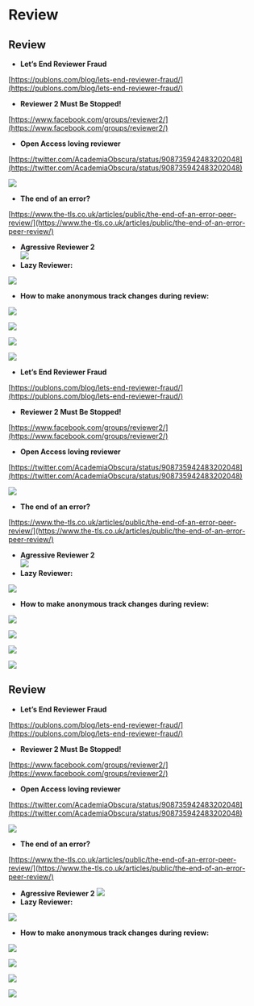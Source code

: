 # Review

## Review

* **Let’s End Reviewer Fraud**

[https://publons.com/blog/lets-end-reviewer-fraud/](https://publons.com/blog/lets-end-reviewer-fraud/)

* **Reviewer 2 Must Be Stopped!**

[https://www.facebook.com/groups/reviewer2/](https://www.facebook.com/groups/reviewer2/)

* **Open Access loving reviewer**

[https://twitter.com/AcademiaObscura/status/908735942483202048](https://twitter.com/AcademiaObscura/status/908735942483202048)

![](<../.gitbook/assets/djx6hdgwkaadp6b.jpg\_large (2) (2) (2) (1) (1).jpg>)

* **The end of an error?**

[https://www.the-tls.co.uk/articles/public/the-end-of-an-error-peer-review/](https://www.the-tls.co.uk/articles/public/the-end-of-an-error-peer-review/)

* **Agressive Reviewer 2**\
  ![](<../.gitbook/assets/ekran-resmi-2017-12-07-17.41.22 (2) (2) (2) (1) (1).png>)
* **Lazy Reviewer:**

![](<../.gitbook/assets/ekran-resmi-2018-01-09-19.16.12 (2) (2) (2) (1) (1).png>)

* **How to make anonymous track changes during review:**

![](<../.gitbook/assets/whatsapp-image-2018-01-15-at-08.57.08 (1) (1).jpeg>)

![](<../.gitbook/assets/whatsapp-image-2018-01-15-at-08.57.22 (1) (1) (1) (1) (1).jpeg>)

![](<../.gitbook/assets/whatsapp-image-2018-01-15-at-08.58.04 (1) (1).jpeg>)

![](<../.gitbook/assets/du-b3hmxcaaxuld.jpg-large (2) (2) (2) (1) (1).jpg>)

* **Let’s End Reviewer Fraud**

[https://publons.com/blog/lets-end-reviewer-fraud/](https://publons.com/blog/lets-end-reviewer-fraud/)

* **Reviewer 2 Must Be Stopped!**

[https://www.facebook.com/groups/reviewer2/](https://www.facebook.com/groups/reviewer2/)

* **Open Access loving reviewer**

[https://twitter.com/AcademiaObscura/status/908735942483202048](https://twitter.com/AcademiaObscura/status/908735942483202048)

![](<../.gitbook/assets/djx6hdgwkaadp6b.jpg\_large (2) (2) (2) (1) (2) (1).jpg>)

* **The end of an error?**

[https://www.the-tls.co.uk/articles/public/the-end-of-an-error-peer-review/](https://www.the-tls.co.uk/articles/public/the-end-of-an-error-peer-review/)

* **Agressive Reviewer 2**\
  ![](<../.gitbook/assets/ekran-resmi-2017-12-07-17.41.22 (2) (2) (2) (1) (2) (1).png>)
* **Lazy Reviewer:**

![](<../.gitbook/assets/ekran-resmi-2018-01-09-19.16.12 (2) (2) (2) (1) (2) (1).png>)

* **How to make anonymous track changes during review:**

![](<../.gitbook/assets/whatsapp-image-2018-01-15-at-08.57.08 (1) (1) (1).jpeg>)

![](<../.gitbook/assets/whatsapp-image-2018-01-15-at-08.57.22 (1) (1) (1) (1) (1) (1).jpeg>)

![](<../.gitbook/assets/whatsapp-image-2018-01-15-at-08.58.04 (1) (1) (1).jpeg>)

![](<../.gitbook/assets/du-b3hmxcaaxuld.jpg-large (2) (2) (2) (1) (2) (1).jpg>)

## Review

* **Let’s End Reviewer Fraud**

[https://publons.com/blog/lets-end-reviewer-fraud/](https://publons.com/blog/lets-end-reviewer-fraud/)

* **Reviewer 2 Must Be Stopped!**

[https://www.facebook.com/groups/reviewer2/](https://www.facebook.com/groups/reviewer2/)

* **Open Access loving reviewer**

[https://twitter.com/AcademiaObscura/status/908735942483202048](https://twitter.com/AcademiaObscura/status/908735942483202048)

![](<../.gitbook/assets/djx6hdgwkaadp6b.jpg\_large (2) (2) (2) (1) (2).jpg>)

* **The end of an error?**

[https://www.the-tls.co.uk/articles/public/the-end-of-an-error-peer-review/](https://www.the-tls.co.uk/articles/public/the-end-of-an-error-peer-review/)

* **Agressive Reviewer 2** ![](<../.gitbook/assets/ekran-resmi-2017-12-07-17.41.22 (2) (2) (2) (1) (2).png>)
* **Lazy Reviewer:**

![](<../.gitbook/assets/ekran-resmi-2018-01-09-19.16.12 (2) (2) (2) (1) (2).png>)

* **How to make anonymous track changes during review:**

![](<../.gitbook/assets/whatsapp-image-2018-01-15-at-08.57.08 (1).jpeg>)

![](<../.gitbook/assets/whatsapp-image-2018-01-15-at-08.57.22 (1) (1) (1) (1).jpeg>)

![](<../.gitbook/assets/whatsapp-image-2018-01-15-at-08.58.04 (1).jpeg>)

![](<../.gitbook/assets/du-b3hmxcaaxuld.jpg-large (2) (2) (2) (1) (2).jpg>)
